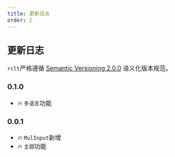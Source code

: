 ```yaml
---
title: 更新日志
order: 2
---
```


## 更新日志

`rclt`严格遵循 [Semantic Versioning 2.0.0](https://semver.org/lang/zh-CN/) 语义化版本规范。

### 0.1.0

- 🔥 `多语言`功能

### 0.0.1

- 🔥 `MulInput`新增
- 🔥 `主题`功能
